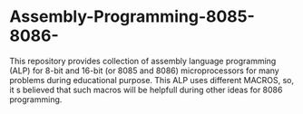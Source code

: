 # Assembly-Programming-8085-8086-
This repository provides collection of assembly language programming (ALP) for 8-bit and 16-bit (or 8085 and 8086) microprocessors for many problems during educational purpose.
This ALP uses different MACROS, so, it s believed that such macros will be helpfull during other ideas for 8086 programming.
